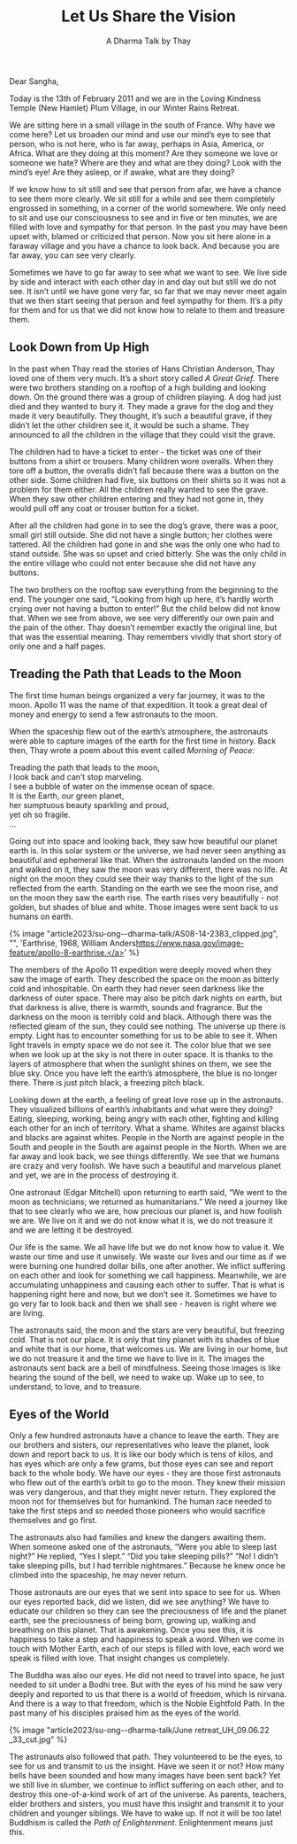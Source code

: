 ﻿---
title: Let Us Share the Vision
author: A Dharma Talk by Thay
---

<!--
Kinh Pháp Cú-Hoa Hương Phẩm [bài 01] -TS Thích Nhất Hạnh (13-02-2011, Xóm Mới, Làng Mai)
https://www.youtube.com/watch?v=EJPGvHWFu9o -->

Dear Sangha,

Today is the 13th of February 2011 and we are in the Loving Kindness Temple (New Hamlet) Plum Village, in our Winter Rains Retreat.

We are sitting here in a small village in the south of France. Why have we come here? Let us broaden our mind and use our mind’s eye to see that person, who is not here, who is far away, perhaps in Asia, America, or Africa. What are they doing at this moment? Are they someone we love or someone we hate? Where are they and what are they doing? Look with the mind’s eye! Are they asleep, or if awake, what are they doing?

If we know how to sit still and see that person from afar, we have a chance to see them more clearly. We sit still for a while and see them completely engrossed in something, in a corner of the world somewhere. We only need to sit and use our consciousness to see and in five or ten minutes, we are filled with love and sympathy for that person. In the past you may have been upset with, blamed or criticized that person. Now you sit here alone in a faraway village and you have a chance to look back. And because you are far away, you can see very clearly.

Sometimes we have to go far away to see what we want to see. We live side by side and interact with each other day in and day out but still we do not see. It isn’t until we have gone very far, so far that we may never meet again that we then start seeing that person and feel sympathy for them. It’s a pity for them and for us that we did not know how to relate to them and treasure them.

## Look Down from Up High

In the past when Thay read the stories of Hans Christian Anderson, Thay loved one of them very much. It’s a short story called *A Great Grief*. There were two brothers standing on a rooftop of a high building and looking down. On the ground there was a group of children playing. A dog had just died and they wanted to bury it. They made a grave for the dog and they made it very beautifully. They thought, it’s such a beautiful grave, if they didn’t let the other children see it, it would be such a shame. They announced to all the children in the village that they could visit the grave.

The children had to have a ticket to enter - the ticket was one of their buttons from a shirt or trousers. Many children wore overalls. When they tore off a button, the overalls didn’t fall because there was a button on the other side. Some children had five, six buttons on their shirts so it was not a problem for them either. All the children really wanted to see the grave. When they saw other children entering and they had not gone in, they would pull off any coat or trouser button for a ticket.

After all the children had gone in to see the dog’s grave, there was a poor, small girl still outside. She did not have a single button; her clothes were tattered. All the children had gone in and she was the only one who had to stand outside. She was so upset and cried bitterly. She was the only child in the entire village who could not enter because she did not have any buttons.

The two brothers on the rooftop saw everything from the beginning to the end. The younger one said, “Looking from high up here, it’s hardly worth crying over not having a button to enter!” But the child below did not know that. When we see from above, we see very differently our own pain and the pain of the other. Thay doesn’t remember exactly the original line, but that was the essential meaning. Thay remembers vividly that short story of only one and a half pages.

## Treading the Path that Leads to the Moon

The first time human beings organized a very far journey, it was to the moon. Apollo 11 was the name of that expedition. It took a great deal of money and energy to send a few astronauts to the moon.

When the spaceship flew out of the earth’s atmosphere, the astronauts were able to capture images of the earth for the first time in history. Back then, Thay wrote a poem about this event called *Morning of Peace*:

<div class="verse"><p>Treading the path that leads to the moon,<br/>
I look back and can’t stop marveling.<br/>
I see a bubble of water on the immense ocean of space.<br/>
It is the Earth, our green planet,<br/>
her sumptuous beauty sparkling and proud,<br/>
yet oh so fragile.<br/>
…</p></div>

Going out into space and looking back, they saw how beautiful our planet earth is. In this solar system or the universe, we had never seen anything as beautiful and ephemeral like that. When the astronauts landed on the moon and walked on it, they saw the moon was very different, there was no life. At night on the moon they could see their way thanks to the light of the sun reflected from the earth. Standing on the earth we see the moon rise, and on the moon they saw the earth rise. The earth rises very beautifully - not golden, but shades of blue and white. Those images were sent back to us humans on earth.

{% image "article2023/su-ong--dharma-talk/AS08-14-2383_clipped.jpg", "", 'Earthrise, 1968, William Anders<a class="note" href="https://www.nasa.gov/image-feature/apollo-8-earthrise">https://www.nasa.gov/image-feature/apollo-8-earthrise.</a>' %}

The members of the Apollo 11 expedition were deeply moved when they saw the image of earth. They described the space on the moon as bitterly cold and inhospitable. On earth they had never seen darkness like the darkness of outer space. There may also be pitch dark nights on earth, but that darkness is alive, there is warmth, sounds and fragrance. But the darkness on the moon is terribly cold and black. Although there was the reflected gleam of the sun, they could see nothing. The universe up there is empty. Light has to encounter something for us to be able to see it. When light travels in empty space we do not see it. The color blue that we see when we look up at the sky is not there in outer space. It is thanks to the layers of atmosphere that when the sunlight shines on them, we see the blue sky. Once you have left the earth’s atmosphere, the blue is no longer there. There is just pitch black, a freezing pitch black.

Looking down at the earth, a feeling of great love rose up in the astronauts. They visualized billions of earth’s inhabitants and what were they doing? Eating, sleeping, working, being angry with each other, fighting and killing each other for an inch of territory. What a shame. Whites are against blacks and blacks are against whites. People in the North are against people in the South and people in the South are against people in the North. When we are far away and look back, we see things differently. We see that we humans are crazy and very foolish. We have such a beautiful and marvelous planet and yet, we are in the process of destroying it.

One astronaut (Edgar Mitchell) upon returning to earth said, “We went to the moon as technicians; we returned as humanitarians.” We need a journey like that to see clearly who we are, how precious our planet is, and how foolish we are. We live on it and we do not know what it is, we do not treasure it and we are letting it be destroyed.

Our life is the same. We all have life but we do not know how to value it. We waste our time and use it unwisely. We waste our lives and our time as if we were burning one hundred dollar bills, one after another. We inflict suffering on each other and look for something we call happiness. Meanwhile, we are accumulating unhappiness and causing each other to suffer. That is what is happening right here and now, but we don’t see it. Sometimes we have to go very far to look back and then we shall see - heaven is right where we are living.

The astronauts said, the moon and the stars are very beautiful, but freezing cold. That is not our place. It is only that tiny planet with its shades of blue and white that is our home, that welcomes us. We are living in our home, but we do not treasure it and the time we have to live in it. The images the astronauts sent back are a bell of mindfulness. Seeing those images is like hearing the sound of the bell, we need to wake up. Wake up to see, to understand, to love, and to treasure.

## Eyes of the World

Only a few hundred astronauts have a chance to leave the earth. They are our brothers and sisters, our representatives who leave the planet, look down and report back to us. It is like our body which is tens of kilos, and has eyes which are only a few grams, but those eyes can see and report back to the whole body. We have our eyes - they are those first astronauts who flew out of the earth’s orbit to go to the moon. They knew their mission was very dangerous, and that they might never return. They explored the moon not for themselves but for humankind. The human race needed to take the first steps and so needed those pioneers who would sacrifice themselves and go first.

The astronauts also had families and knew the dangers awaiting them. When someone asked one of the astronauts, “Were you able to sleep last night?” He replied, “Yes I slept.” “Did you take sleeping pills?” “No! I didn’t take sleeping pills, but I had terrible nightmares.” Because he knew once he climbed into the spaceship, he may never return.

Those astronauts are our eyes that we sent into space to see for us. When our eyes reported back, did we listen, did we see anything? We have to educate our children so they can see the preciousness of life and the planet earth, see the preciousness of being born, growing up, walking and breathing on this planet. That is awakening. Once you see this, it is happiness to take a step and happiness to speak a word. When we come in touch with Mother Earth, each of our steps is filled with love, each word we speak is filled with love. That insight changes us completely.

The Buddha was also our eyes. He did not need to travel into space, he just needed to sit under a Bodhi tree. But with the eyes of his mind he saw very deeply and reported to us that there is a world of freedom, which is nirvana. And there is a way to that freedom, which is the Noble Eightfold Path. In the past many of his disciples praised him as the eyes of the world.

{% image "article2023/su-ong--dharma-talk/June retreat_UH_09.06.22 _33_cut.jpg" %}

The astronauts also followed that path. They volunteered to be the eyes, to see for us and transmit to us the insight. Have we seen it or not? How many bells have been sounded and how many images have been sent back? Yet we still live in slumber, we continue to inflict suffering on each other, and to destroy this one-of-a-kind work of art of the universe. As parents, teachers, elder brothers and sisters, you must have this insight and transmit it to your children and younger siblings. We have to wake up. If not it will be too late! Buddhism is called the *Path of Enlightenment*. Enlightenment means just this.